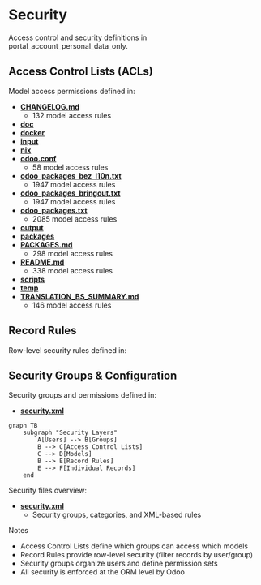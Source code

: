 # Security

Access control and security definitions in portal_account_personal_data_only.

## Access Control Lists (ACLs)

Model access permissions defined in:
- **[CHANGELOG.md](../CHANGELOG.md)**
  - 132 model access rules
- **[doc](../doc)**
- **[docker](../docker)**
- **[input](../input)**
- **[nix](../nix)**
- **[odoo.conf](../odoo.conf)**
  - 58 model access rules
- **[odoo_packages_bez_l10n.txt](../odoo_packages_bez_l10n.txt)**
  - 1947 model access rules
- **[odoo_packages_bringout.txt](../odoo_packages_bringout.txt)**
  - 1947 model access rules
- **[odoo_packages.txt](../odoo_packages.txt)**
  - 2085 model access rules
- **[output](../output)**
- **[packages](../packages)**
- **[PACKAGES.md](../PACKAGES.md)**
  - 298 model access rules
- **[README.md](../README.md)**
  - 338 model access rules
- **[scripts](../scripts)**
- **[temp](../temp)**
- **[TRANSLATION_BS_SUMMARY.md](../TRANSLATION_BS_SUMMARY.md)**
  - 146 model access rules

## Record Rules

Row-level security rules defined in:

## Security Groups & Configuration

Security groups and permissions defined in:
- **[security.xml](../portal_account_personal_data_only/security/security.xml)**

```mermaid
graph TB
    subgraph "Security Layers"
        A[Users] --> B[Groups]
        B --> C[Access Control Lists]
        C --> D[Models]
        B --> E[Record Rules]
        E --> F[Individual Records]
    end
```

Security files overview:
- **[security.xml](../portal_account_personal_data_only/security/security.xml)**
  - Security groups, categories, and XML-based rules

Notes
- Access Control Lists define which groups can access which models
- Record Rules provide row-level security (filter records by user/group)
- Security groups organize users and define permission sets
- All security is enforced at the ORM level by Odoo
